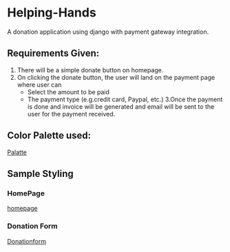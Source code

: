# Helping-Hands

A donation application using django with payment gateway integration.

## Requirements Given:

1. There will be a simple donate button on homepage. 
2. On clicking the donate button, the user will land on the payment page where user can 
    - Select the amount to be paid 
    - The payment type (e.g.credit card, Paypal, etc.)
3.Once the payment is done and invoice will be generated and
email will be sent to the user for the payment received. 

## Color Palette used:
[Palatte](https://colorhunt.co/palette/196018)

## Sample Styling

### HomePage
[homepage](https://github.com/anishashruti/Helping-Hands/blob/main/HelpingHands/home.PNG)

### Donation Form
[Donationform]()
